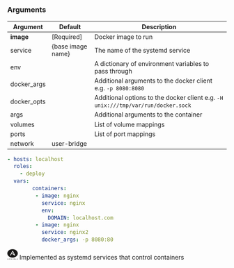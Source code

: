 
### Arguments

| Argument       | Default              | Description |
| -------------- | -------------------- | ----------- |
| **image**        | [Required]           | Docker image to run  |
| service | {base image name} | The name of the systemd service |
| env     |                      | A dictionary of environment variables to pass through |
| docker_args |                      | Additional arguments to the docker client e.g. `-p 8080:8080` |
| docker_opts | | Additional options to the docker client e.g. `-H unix:///tmp/var/run/docker.sock` |
| args |                   | Additional arguments to the container |
| volumes |                | List of volume mappings |
| ports | | List of port mappings |
| network | user-bridge | |

``` yaml
- hosts: localhost
  roles:
    - deploy
  vars:
        containers:
         - image: nginx
           service: nginx
           env:
             DOMAIN: localhost.com
         - image: nginx
           service: nginx2
           docker_args: -p 8080:80
```

<img src="../images/ansible.png" height="24" width=24 /> Implemented as systemd services that control containers

